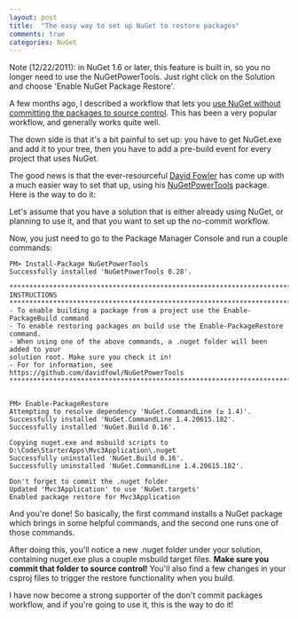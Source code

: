 ```yaml
---
layout: post
title:  "The easy way to set up NuGet to restore packages"
comments: true
categories: NuGet
---
```



Note (12/22/2011): in NuGet 1.6 or later, this feature is built in, so you no longer need to use the NuGetPowerTools. Just right click on the Solution and choose 'Enable NuGet Package Restore'.

A few months ago, I described a workflow that lets you [use NuGet without committing the packages to source control](http://blog.davidebbo.com/2011/03/using-nuget-without-committing-packages.html). This has been a very popular workflow, and generally works quite well.

The down side is that it's a bit painful to set up: you have to get NuGet.exe and add it to your tree, then you have to add a pre-build event for every project that uses NuGet.

The good news is that the ever-resourceful [David Fowler](http://twitter.com/#!/davidfowl) has come up with a much easier way to set that up, using his [NuGetPowerTools](https://github.com/davidfowl/NuGetPowerTools) package. Here is the way to do it:

Let's assume that you have a solution that is either already using NuGet, or planning to use it, and that you want to set up the no-commit workflow.

Now, you just need to go to the Package Manager Console and run a couple commands:

```
PM> Install-Package NuGetPowerTools
Successfully installed 'NuGetPowerTools 0.28'.

**********************************************************************************
INSTRUCTIONS
**********************************************************************************
- To enable building a package from a project use the Enable-PackageBuild command
- To enable restoring packages on build use the Enable-PackageRestore command.
- When using one of the above commands, a .nuget folder will been added to your
solution root. Make sure you check it in!
- For for information, see https://github.com/davidfowl/NuGetPowerTools
**********************************************************************************


PM> Enable-PackageRestore
Attempting to resolve dependency 'NuGet.CommandLine (≥ 1.4)'.
Successfully installed 'NuGet.CommandLine 1.4.20615.182'.
Successfully installed 'NuGet.Build 0.16'.

Copying nuget.exe and msbuild scripts to D:\Code\StarterApps\Mvc3Application\.nuget
Successfully uninstalled 'NuGet.Build 0.16'.
Successfully uninstalled 'NuGet.CommandLine 1.4.20615.182'.

Don't forget to commit the .nuget folder
Updated 'Mvc3Application' to use 'NuGet.targets'
Enabled package restore for Mvc3Application

```

And you're done! So basically, the first command installs a NuGet package which brings in some helpful commands, and the second one runs one of those commands.

After doing this, you'll notice a new .nuget folder under your solution, containing nuget.exe plus a couple msbuild target files. **Make sure you commit that folder to source control!** You'll also find a few changes in your csproj files to trigger the restore functionality when you build.

I have now become a strong supporter of the don't commit packages workflow, and if you're going to use it, this is the way to do it!

